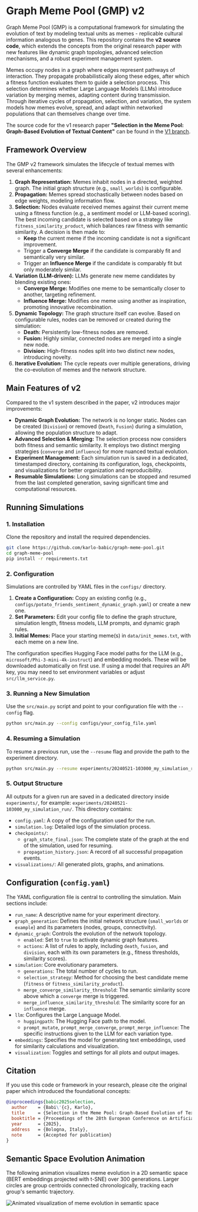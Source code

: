 # Graph Meme Pool (GMP) v2

Graph Meme Pool (GMP) is a computational framework for simulating the evolution of text by modeling textual units as memes - replicable cultural information analogous to genes. This repository contains the **v2 source code**, which extends the concepts from the original research paper with new features like dynamic graph topologies, advanced selection mechanisms, and a robust experiment management system.

Memes occupy nodes in a graph where edges represent pathways of interaction. They propagate probabilistically along these edges, after which a fitness function evaluates them to guide a selection process. This selection determines whether Large Language Models (LLMs) introduce variation by merging memes, adapting content during transmission. Through iterative cycles of propagation, selection, and variation, the system models how memes evolve, spread, and adapt within networked populations that can themselves change over time.

The source code for the v1 research paper **"Selection in the Meme Pool: Graph-Based Evolution of Textual Content"** can be found in the [V1 branch](https://github.com/karlo-babic/graph-meme-pool/tree/v1).

## Framework Overview

The GMP v2 framework simulates the lifecycle of textual memes with several enhancements:

1.  **Graph Representation:** Memes inhabit nodes in a directed, weighted graph. The initial graph structure (e.g., `small_worlds`) is configurable.
2.  **Propagation:** Memes spread stochastically between nodes based on edge weights, modeling information flow.
3.  **Selection:** Nodes evaluate received memes against their current meme using a fitness function (e.g., a sentiment model or LLM-based scoring). The best incoming candidate is selected based on a strategy like `fitness_similarity_product`, which balances raw fitness with semantic similarity. A decision is then made to:
    *   **Keep** the current meme if the incoming candidate is not a significant improvement.
    *   Trigger a **Converge Merge** if the candidate is comparably fit and semantically very similar.
    *   Trigger an **Influence Merge** if the candidate is comparably fit but only moderately similar.
4.  **Variation (LLM-driven):** LLMs generate new meme candidates by blending existing ones:
    *   **Converge Merge:** Modifies one meme to be semantically closer to another, targeting refinement.
    *   **Influence Merge:** Modifies one meme using another as inspiration, promoting innovative recombination.
5.  **Dynamic Topology:** The graph structure itself can evolve. Based on configurable rules, nodes can be removed or created during the simulation:
    *   **Death:** Persistently low-fitness nodes are removed.
    *   **Fusion:** Highly similar, connected nodes are merged into a single new node.
    *   **Division:** High-fitness nodes split into two distinct new nodes, introducing novelty.
6.  **Iterative Evolution:** The cycle repeats over multiple generations, driving the co-evolution of memes and the network structure.

## Main Features of v2

Compared to the v1 system described in the paper, v2 introduces major improvements:

*   **Dynamic Graph Evolution:** The network is no longer static. Nodes can be created (`Division`) or removed (`Death`, `Fusion`) during a simulation, allowing the population structure to adapt.
*   **Advanced Selection & Merging:** The selection process now considers both fitness and semantic similarity. It employs two distinct merging strategies (`converge` and `influence`) for more nuanced textual evolution.
*   **Experiment Management:** Each simulation run is saved in a dedicated, timestamped directory, containing its configuration, logs, checkpoints, and visualizations for better organization and reproducibility.
*   **Resumable Simulations:** Long simulations can be stopped and resumed from the last completed generation, saving significant time and computational resources.

## Running Simulations

### 1. Installation

Clone the repository and install the required dependencies.

```bash
git clone https://github.com/karlo-babic/graph-meme-pool.git
cd graph-meme-pool
pip install -r requirements.txt
```

### 2. Configuration

Simulations are controlled by YAML files in the `configs/` directory.

1.  **Create a Configuration:** Copy an existing config (e.g., `configs/potato_friends_sentiment_dynamic_graph.yaml`) or create a new one.
2.  **Set Parameters:** Edit your config file to define the graph structure, simulation length, fitness models, LLM prompts, and dynamic graph rules.
3.  **Initial Memes:** Place your starting meme(s) in `data/init_memes.txt`, with each meme on a new line.

The configuration specifies Hugging Face model paths for the LLM (e.g., `microsoft/Phi-3-mini-4k-instruct`) and embedding models. These will be downloaded automatically on first use. If using a model that requires an API key, you may need to set environment variables or adjust `src/llm_service.py`.

### 3. Running a New Simulation

Use the `src/main.py` script and point to your configuration file with the `--config` flag.

```bash
python src/main.py --config configs/your_config_file.yaml
```

### 4. Resuming a Simulation

To resume a previous run, use the `--resume` flag and provide the path to the experiment directory.

```bash
python src/main.py --resume experiments/20240521-103000_my_simulation_run/
```

### 5. Output Structure

All outputs for a given run are saved in a dedicated directory inside `experiments/`, for example: `experiments/20240521-103000_my_simulation_run/`. This directory contains:
*   `config.yaml`: A copy of the configuration used for the run.
*   `simulation.log`: Detailed logs of the simulation process.
*   `checkpoints/`:
    *   `graph_state_final.json`: The complete state of the graph at the end of the simulation, used for resuming.
    *   `propagation_history.json`: A record of all successful propagation events.
*   `visualizations/`: All generated plots, graphs, and animations.

## Configuration (`config.yaml`)

The YAML configuration file is central to controlling the simulation. Main sections include:

*   `run_name`: A descriptive name for your experiment directory.
*   `graph_generation`: Defines the initial network structure (`small_worlds` or `example`) and its parameters (nodes, groups, connectivity).
*   `dynamic_graph`: Controls the evolution of the network topology.
    *   `enabled`: Set to `true` to activate dynamic graph features.
    *   `actions`: A list of rules to apply, including `death`, `fusion`, and `division`, each with its own parameters (e.g., fitness thresholds, similarity scores).
*   `simulation`: Core evolutionary parameters.
    *   `generations`: The total number of cycles to run.
    *   `selection_strategy`: Method for choosing the best candidate meme (`fitness` or `fitness_similarity_product`).
    *   `merge_converge_similarity_threshold`: The semantic similarity score above which a `converge` merge is triggered.
    *   `merge_influence_similarity_threshold`: The similarity score for an `influence` merge.
*   `llm`: Configures the Large Language Model.
    *   `huggingpath`: The Hugging Face path to the model.
    *   `prompt_mutate`, `prompt_merge_converge`, `prompt_merge_influence`: The specific instructions given to the LLM for each variation type.
*   `embeddings`: Specifies the model for generating text embeddings, used for similarity calculations and visualization.
*   `visualization`: Toggles and settings for all plots and output images.

## Citation

If you use this code or framework in your research, please cite the original paper which introduced the foundational concepts:

```bibtex
@inproceedings{babic2025selection,
  author    = {Babi\'{c}, Karlo},
  title     = {Selection in the Meme Pool: Graph-Based Evolution of Textual Content},
  booktitle = {Proceedings of the 28th European Conference on Artificial Intelligence (ECAI 2025)},
  year      = {2025},
  address   = {Bologna, Italy},
  note      = {Accepted for publication}
}
```

## Semantic Space Evolution Animation

The following animation visualizes meme evolution in a 2D semantic space (BERT embeddings projected with t-SNE) over 300 generations. Larger circles are group centroids connected chronologically, tracking each group's semantic trajectory.

![Animated visualization of meme evolution in semantic space](https://github.com/karlo-babic/graph-meme-pool/blob/main/semantic_space_evolution.gif?raw=true)